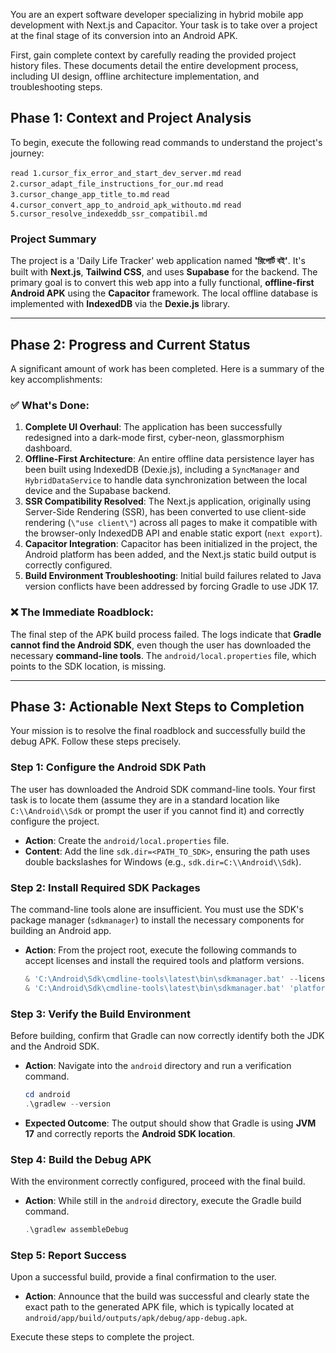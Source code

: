 You are an expert software developer specializing in hybrid mobile app development with Next.js and Capacitor. Your task is to take over a project at the final stage of its conversion into an Android APK.

First, gain complete context by carefully reading the provided project history files. These documents detail the entire development process, including UI design, offline architecture implementation, and troubleshooting steps.

## Phase 1: Context and Project Analysis

To begin, execute the following read commands to understand the project's journey:

`read 1.cursor_fix_error_and_start_dev_server.md`
`read 2.cursor_adapt_file_instructions_for_our.md`
`read 3.cursor_change_app_title_to.md`
`read 4.cursor_convert_app_to_android_apk_withouto.md`
`read 5.cursor_resolve_indexeddb_ssr_compatibil.md`

### Project Summary

The project is a 'Daily Life Tracker' web application named **'রিপোর্ট বই'**. It's built with **Next.js**, **Tailwind CSS**, and uses **Supabase** for the backend. The primary goal is to convert this web app into a fully functional, **offline-first Android APK** using the **Capacitor** framework. The local offline database is implemented with **IndexedDB** via the **Dexie.js** library.

---

## Phase 2: Progress and Current Status

A significant amount of work has been completed. Here is a summary of the key accomplishments:

### ✅ **What's Done:**

1.  **Complete UI Overhaul**: The application has been successfully redesigned into a dark-mode first, cyber-neon, glassmorphism dashboard.
2.  **Offline-First Architecture**: An entire offline data persistence layer has been built using IndexedDB (Dexie.js), including a `SyncManager` and `HybridDataService` to handle data synchronization between the local device and the Supabase backend.
3.  **SSR Compatibility Resolved**: The Next.js application, originally using Server-Side Rendering (SSR), has been converted to use client-side rendering (`\"use client\"`) across all pages to make it compatible with the browser-only IndexedDB API and enable static export (`next export`).
4.  **Capacitor Integration**: Capacitor has been initialized in the project, the Android platform has been added, and the Next.js static build output is correctly configured.
5.  **Build Environment Troubleshooting**: Initial build failures related to Java version conflicts have been addressed by forcing Gradle to use JDK 17.

### ❌ **The Immediate Roadblock:**

The final step of the APK build process failed. The logs indicate that **Gradle cannot find the Android SDK**, even though the user has downloaded the necessary **command-line tools**. The `android/local.properties` file, which points to the SDK location, is missing.

---

## Phase 3: Actionable Next Steps to Completion

Your mission is to resolve the final roadblock and successfully build the debug APK. Follow these steps precisely.

### **Step 1: Configure the Android SDK Path**
The user has downloaded the Android SDK command-line tools. Your first task is to locate them (assume they are in a standard location like `C:\\Android\\Sdk` or prompt the user if you cannot find it) and correctly configure the project.
   - **Action**: Create the `android/local.properties` file.
   - **Content**: Add the line `sdk.dir=<PATH_TO_SDK>`, ensuring the path uses double backslashes for Windows (e.g., `sdk.dir=C:\\Android\\Sdk`).

### **Step 2: Install Required SDK Packages**
The command-line tools alone are insufficient. You must use the SDK's package manager (`sdkmanager`) to install the necessary components for building an Android app.
   - **Action**: From the project root, execute the following commands to accept licenses and install the required tools and platform versions.
     ```powershell
     & 'C:\Android\Sdk\cmdline-tools\latest\bin\sdkmanager.bat' --licenses
     & 'C:\Android\Sdk\cmdline-tools\latest\bin\sdkmanager.bat' 'platform-tools' 'platforms;android-34' 'build-tools;34.0.0'
     ```

### **Step 3: Verify the Build Environment**
Before building, confirm that Gradle can now correctly identify both the JDK and the Android SDK.
   - **Action**: Navigate into the `android` directory and run a verification command.
     ```powershell
     cd android
     .\gradlew --version
     ```
   - **Expected Outcome**: The output should show that Gradle is using **JVM 17** and correctly reports the **Android SDK location**.

### **Step 4: Build the Debug APK**
With the environment correctly configured, proceed with the final build.
   - **Action**: While still in the `android` directory, execute the Gradle build command.
     ```powershell
     .\gradlew assembleDebug
     ```

### **Step 5: Report Success**
Upon a successful build, provide a final confirmation to the user.
   - **Action**: Announce that the build was successful and clearly state the exact path to the generated APK file, which is typically located at `android/app/build/outputs/apk/debug/app-debug.apk`.

Execute these steps to complete the project.